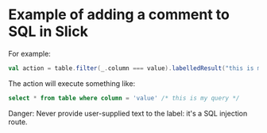 # Example of adding a comment to SQL in Slick

For example:

```scala
val action = table.filter(_.column === value).labelledResult("this is my query")
```

The action will execute something like:

```sql
select * from table where column = 'value' /* this is my query */
```

Danger: Never provide user-supplied text to the label: it's a SQL injection route.

